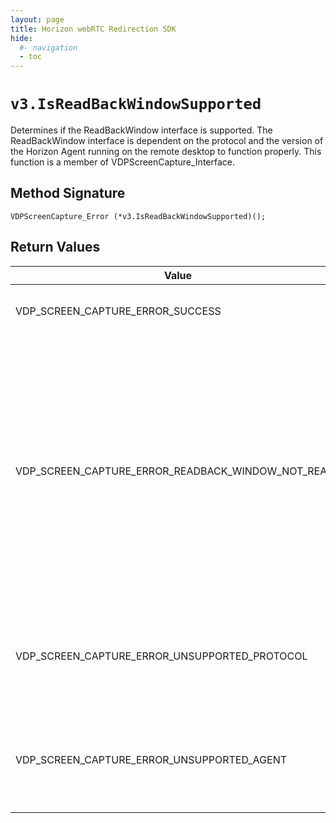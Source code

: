 ```yaml
---
layout: page
title: Horizon webRTC Redirection SDK
hide:
  #- navigation
  - toc
---
```

# `v3.IsReadBackWindowSupported`
Determines if the ReadBackWindow interface is supported. The ReadBackWindow interface is dependent on the protocol and the version of the Horizon Agent running on the remote desktop to function properly.
This function is a member of VDPScreenCapture_Interface.

## Method Signature
```
VDPScreenCapture_Error (*v3.IsReadBackWindowSupported)();
```

## Return Values
| Value | Description |
|-------|-------------|
| VDP_SCREEN_CAPTURE_ERROR_SUCCESS | The ReadBackWindow interface is supported. |
| VDP_SCREEN_CAPTURE_ERROR_READBACK_WINDOW_NOT_READY | The ReadBackWindow interface has to exchange information with the Horizon Agent on the remote desktop before it is ready to be used. Calling this function before a connection is in place or even too quickly after a connection has been made will result in this error. Try calling the function again after a few seconds. |
| VDP_SCREEN_CAPTURE_ERROR_UNSUPPORTED_PROTOCOL | The ReadBackWindow interface requires the Blast protocol. Attempts to use the interface with other protocols will fail. |
| VDP_SCREEN_CAPTURE_ERROR_UNSUPPORTED_AGENT | The version of the Horizon Agent running on the remote desktop does not support the ReadbackWindow interface. |

